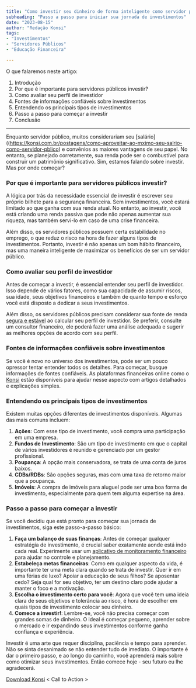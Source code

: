 ```yaml
---
title: "Como investir seu dinheiro de forma inteligente como servidor público"
subheading: "Passo a passo para iniciar sua jornada de investimentos"
date: "2023-08-15"
author: "Redação Konsi"
tags:
- "Investimentos"
- "Servidores Públicos"
- "Educação Financeira"

---
```


O que falaremos neste artigo:

1. Introdução
2. Por que é importante para servidores públicos investir?
3. Como avaliar seu perfil de investidor
4. Fontes de informações confiáveis sobre investimentos 
5. Entendendo os principais tipos de investimentos
6. Passo a passo para começar a investir
7. Conclusão

---

Enquanto servidor público, muitos considerariam seu [salário]((https://konsi.com.br/postagens/como-aproveitar-ao-mximo-seu-salrio-como-servidor-pblico) e convênios as maiores vantagens de seu papel. No entanto, se planejado corretamente, sua renda pode ser o combustível para construir um patrimônio significativo. Sim, estamos falando sobre investir. Mas por onde começar? 

### Por que é importante para servidores públicos investir?

A lógica por trás da necessidade essencial de investir é escrever seu próprio bilhete para a segurança financeira. Sem investimentos, você estará limitado ao que ganha com sua renda atual. No entanto, ao investir, você está criando uma renda passiva que pode não apenas aumentar sua riqueza, mas também servi-lo em caso de uma crise financeira.

Além disso, os servidores públicos possuem certa estabilidade no emprego, o que reduz o risco na hora de fazer alguns tipos de investimentos. Portanto, investir é não apenas um bom hábito financeiro, mas uma maneira inteligente de maximizar os benefícios de ser um servidor público.

### Como avaliar seu perfil de investidor

Antes de começar a investir, é essencial entender seu perfil de investidor. Isso depende de vários fatores, como sua capacidade de assumir riscos, sua idade, seus objetivos financeiros e também de quanto tempo e esforço você está disposto a dedicar a seus investimentos.

Além disso, os servidores públicos precisam considerar sua fonte de renda [segura e estável](https://konsi.com.br/postagens/como-aproveitar-ao-mximo-seu-salrio-como-servidor-pblico) ao calcular seu perfil de investidor. Se preferir, consulte um consultor financeiro, ele poderá fazer uma análise adequada e sugerir as melhores opções de acordo com seu perfil.

### Fontes de informações confiáveis sobre investimentos 

Se você é novo no universo dos investimentos, pode ser um pouco opressor tentar entender todos os detalhes. Para começar, busque informações de fontes confiáveis. As plataformas financeiras online como o [Konsi](https://konsi.com.br) estão disponíveis para ajudar nesse aspecto com artigos detalhados e explicações simples.

### Entendendo os principais tipos de investimentos

Existem muitas opções diferentes de investimentos disponíveis. Algumas das mais comuns incluem:

1. **Ações**: Com esse tipo de investimento, você compra uma participação em uma empresa. 
2. **Fundos de Investimento**: São um tipo de investimento em que o capital de vários investidores é reunido e gerenciado por um gestor profissional.
3. **Poupança**: A opção mais conservadora, se trata de uma conta de juros baixos.
4. **CDBs/RDBs**: São opções seguras, mas com uma taxa de retorno maior que a poupança.
5. **Imóveis**: A compra de imóveis para aluguel pode ser uma boa forma de investimento, especialmente para quem tem alguma expertise na área.

### Passo a passo para começar a investir

Se você decidiu que está pronto para começar sua jornada de investimentos, siga este passo-a-passo básico:

1. **Faça um balanço de suas finanças**: Antes de começar qualquer estratégia de investimento, é crucial saber exatamente aonde está indo cada real. Experimente usar um [aplicativo de monitoramento financeiro](https://konsi.com.br/postagens/aplicativo-de-controle-financeiro-confira-otimas-opcoes) para ajudar no controle e planejamento.
2. **Estabeleça metas financeiras**: Como em qualquer aspecto da vida, é importante ter uma meta clara quando se trata de investir. Quer ir em uma férias de luxo? Apoiar a educação de seus filhos? Se aposentar cedo? Seja qual for seu objetivo, ter um destino claro pode ajudar a manter o foco e a motivação. 
3. **Escolha o investimento certo para você**: Agora que você tem uma ideia clara de seus objetivos e tolerância ao risco, é hora de escolher em quais tipos de investimento colocar seu dinheiro.
4. **Comece a investir!**: Lembre-se, você não precisa começar com grandes somas de dinheiro. O ideal é começar pequeno, aprender sobre o mercado e ir expandindo seus investimentos conforme ganha confiança e experiência.

Investir é uma arte que requer disciplina, paciência e tempo para aprender. Não se sinta desanimado se não entender tudo de imediato. O importante é dar o primeiro passo, e ao longo do caminho, você aprenderá mais sobre como otimizar seus investimentos. Então comece hoje - seu futuro eu lhe agradecerá. 

[Download Konsi](https://konsi.com.br/) 
< Call to Action >